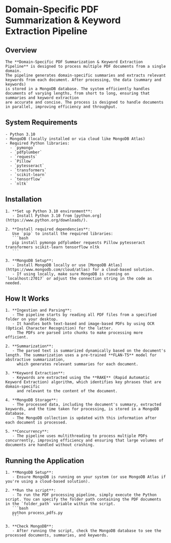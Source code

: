 # Domain-Specific PDF Summarization & Keyword Extraction Pipeline

## Overview
    The **Domain-Specific PDF Summarization & Keyword Extraction Pipeline** is designed to process multiple PDF documents from a single domain. 
    The pipeline generates domain-specific summaries and extracts relevant keywords from each document. After processing, the data (summary and keywords) 
    is stored in a MongoDB database. The system efficiently handles documents of varying lengths, from short to long, ensuring that summaries and keyword extraction 
    are accurate and concise. The process is designed to handle documents in parallel, improving efficiency and throughput.

## System Requirements
    - Python 3.10
    - MongoDB (locally installed or via cloud like MongoDB Atlas)
    - Required Python libraries:
      - `pymongo`
      - `pdfplumber`
      - `requests`
      - `Pillow`
      - `pytesseract`
      - `transformers`
      - `scikit-learn`
      - `tensorflow`
      - `nltk`

## Installation
    1. **Set up Python 3.10 environment**:
       - Install Python 3.10 from [python.org](https://www.python.org/downloads/).
    
    2. **Install required dependencies**:
       Use `pip` to install the required libraries:
       ```bash
       pip install pymongo pdfplumber requests Pillow pytesseract transformers scikit-learn tensorflow nltk
       ```

    3. **MongoDB Setup**:
       - Install MongoDB locally or use [MongoDB Atlas](https://www.mongodb.com/cloud/atlas) for a cloud-based solution.
       - If using locally, make sure MongoDB is running on `localhost:27017` or adjust the connection string in the code as needed.

## How It Works
    1. **Ingestion and Parsing**:
       - The pipeline starts by reading all PDF files from a specified folder on your desktop.
       - It handles both text-based and image-based PDFs by using OCR (Optical Character Recognition) for the latter. 
         The PDFs are parsed into chunks to make processing more efficient.

    2. **Summarization**:
       - The parsed text is summarized dynamically based on the document's length. The summarization uses a pre-trained **FLAN-T5** model for abstractive summarization, 
         which generates relevant summaries for each document.

    3. **Keyword Extraction**:
       - Keywords are extracted using the **RAKE** (Rapid Automatic Keyword Extraction) algorithm, which identifies key phrases that are domain-specific 
         and relevant to the content of the document.

    4. **MongoDB Storage**:
       - The processed data, including the document's summary, extracted keywords, and the time taken for processing, is stored in a MongoDB database.
       - The MongoDB collection is updated with this information after each document is processed.

    5. **Concurrency**:
       - The pipeline uses multithreading to process multiple PDFs concurrently, improving efficiency and ensuring that large volumes of documents are handled without crashing.

## Running the Application
    1. **MongoDB Setup**:
       - Ensure MongoDB is running on your system (or use MongoDB Atlas if you're using a cloud-based solution).

    2. **Run the script**:
       - To run the PDF processing pipeline, simply execute the Python script. You can specify the folder path containing the PDF documents in the `folder_path` variable within the script.
       ```bash
       python process_pdfs.py
       ```

    3. **Check MongoDB**:
       - After running the script, check the MongoDB database to see the processed documents, summaries, and keywords.


